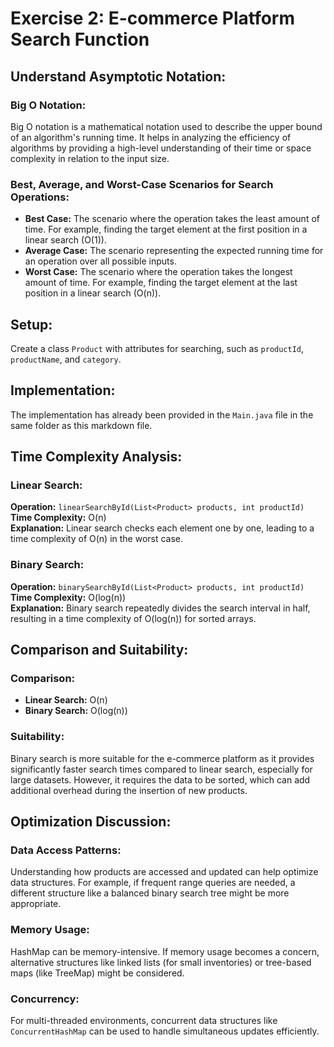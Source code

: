 # Exercise 2: E-commerce Platform Search Function

## Understand Asymptotic Notation:
### Big O Notation:
Big O notation is a mathematical notation used to describe the upper bound of an algorithm's running time. It helps in analyzing the efficiency of algorithms by providing a high-level understanding of their time or space complexity in relation to the input size.

### Best, Average, and Worst-Case Scenarios for Search Operations:
- **Best Case:** The scenario where the operation takes the least amount of time. For example, finding the target element at the first position in a linear search (O(1)).
- **Average Case:** The scenario representing the expected running time for an operation over all possible inputs.
- **Worst Case:** The scenario where the operation takes the longest amount of time. For example, finding the target element at the last position in a linear search (O(n)).

## Setup:
Create a class `Product` with attributes for searching, such as `productId`, `productName`, and `category`.

## Implementation:
The implementation has already been provided in the `Main.java` file in the same folder as this markdown file.

## Time Complexity Analysis:
### Linear Search:
**Operation:** `linearSearchById(List<Product> products, int productId)`  
**Time Complexity:** O(n)  
**Explanation:** Linear search checks each element one by one, leading to a time complexity of O(n) in the worst case.

### Binary Search:
**Operation:** `binarySearchById(List<Product> products, int productId)`  
**Time Complexity:** O(log(n))  
**Explanation:** Binary search repeatedly divides the search interval in half, resulting in a time complexity of O(log(n)) for sorted arrays.

## Comparison and Suitability:
### Comparison:
- **Linear Search:** O(n)
- **Binary Search:** O(log(n))

### Suitability:
Binary search is more suitable for the e-commerce platform as it provides significantly faster search times compared to linear search, especially for large datasets. However, it requires the data to be sorted, which can add additional overhead during the insertion of new products.

## Optimization Discussion:
### Data Access Patterns:
Understanding how products are accessed and updated can help optimize data structures. For example, if frequent range queries are needed, a different structure like a balanced binary search tree might be more appropriate.

### Memory Usage:
HashMap can be memory-intensive. If memory usage becomes a concern, alternative structures like linked lists (for small inventories) or tree-based maps (like TreeMap) might be considered.

### Concurrency:
For multi-threaded environments, concurrent data structures like `ConcurrentHashMap` can be used to handle simultaneous updates efficiently.
